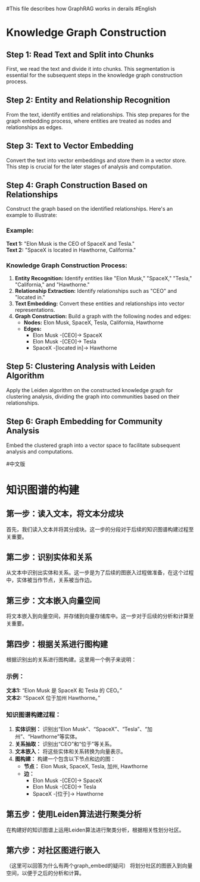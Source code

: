 #This file describes how GraphRAG works in derails 
#English

# Knowledge Graph Construction

## Step 1: Read Text and Split into Chunks
First, we read the text and divide it into chunks. This segmentation is essential for the subsequent steps in the knowledge graph construction process.

## Step 2: Entity and Relationship Recognition
From the text, identify entities and relationships. This step prepares for the graph embedding process, where entities are treated as nodes and relationships as edges.

## Step 3: Text to Vector Embedding
Convert the text into vector embeddings and store them in a vector store. This step is crucial for the later stages of analysis and computation.

## Step 4: Graph Construction Based on Relationships
Construct the graph based on the identified relationships. Here's an example to illustrate:

### Example:
**Text 1:** "Elon Musk is the CEO of SpaceX and Tesla."  
**Text 2:** "SpaceX is located in Hawthorne, California."

### Knowledge Graph Construction Process:
1. **Entity Recognition:** Identify entities like "Elon Musk," "SpaceX," "Tesla," "California," and "Hawthorne."
2. **Relationship Extraction:** Identify relationships such as "CEO" and "located in."
3. **Text Embedding:** Convert these entities and relationships into vector representations.
4. **Graph Construction:** Build a graph with the following nodes and edges:
    - **Nodes:** Elon Musk, SpaceX, Tesla, California, Hawthorne
    - **Edges:** 
        - Elon Musk -[CEO]-> SpaceX
        - Elon Musk -[CEO]-> Tesla
        - SpaceX -[located in]-> Hawthorne

## Step 5: Clustering Analysis with Leiden Algorithm
Apply the Leiden algorithm on the constructed knowledge graph for clustering analysis, dividing the graph into communities based on their relationships.

## Step 6: Graph Embedding for Community Analysis
Embed the clustered graph into a vector space to facilitate subsequent analysis and computations.

#中文版
# 知识图谱的构建

## 第一步：读入文本，将文本分成块
首先，我们读入文本并将其分成块。这一步的分段对于后续的知识图谱构建过程至关重要。

## 第二步：识别实体和关系
从文本中识别出实体和关系。这一步是为了后续的图嵌入过程做准备，在这个过程中，实体被当作节点，关系被当作边。

## 第三步：文本嵌入向量空间
将文本嵌入到向量空间，并存储到向量存储库中。这一步对于后续的分析和计算至关重要。

## 第四步：根据关系进行图构建
根据识别出的关系进行图构建。这里用一个例子来说明：

### 示例：
**文本1:** “Elon Musk 是 SpaceX 和 Tesla 的 CEO。”  
**文本2:** “SpaceX 位于加州 Hawthorne。”

### 知识图谱构建过程：
1. **实体识别：** 识别出“Elon Musk”、“SpaceX”、“Tesla”、“加州”、“Hawthorne”等实体。
2. **关系抽取：** 识别出“CEO”和“位于”等关系。
3. **文本嵌入：** 将这些实体和关系转换为向量表示。
4. **图构建：** 构建一个包含以下节点和边的图：
    - **节点：** Elon Musk, SpaceX, Tesla, 加州, Hawthorne
    - **边：** 
        - Elon Musk -[CEO]-> SpaceX
        - Elon Musk -[CEO]-> Tesla
        - SpaceX -[位于]-> Hawthorne

## 第五步：使用Leiden算法进行聚类分析
在构建好的知识图谱上运用Leiden算法进行聚类分析，根据相关性划分社区。

## 第六步：对社区图进行嵌入
（这里可以回答为什么有两个graph_embed的疑问）
将划分社区的图嵌入到向量空间，以便于之后的分析和计算。
